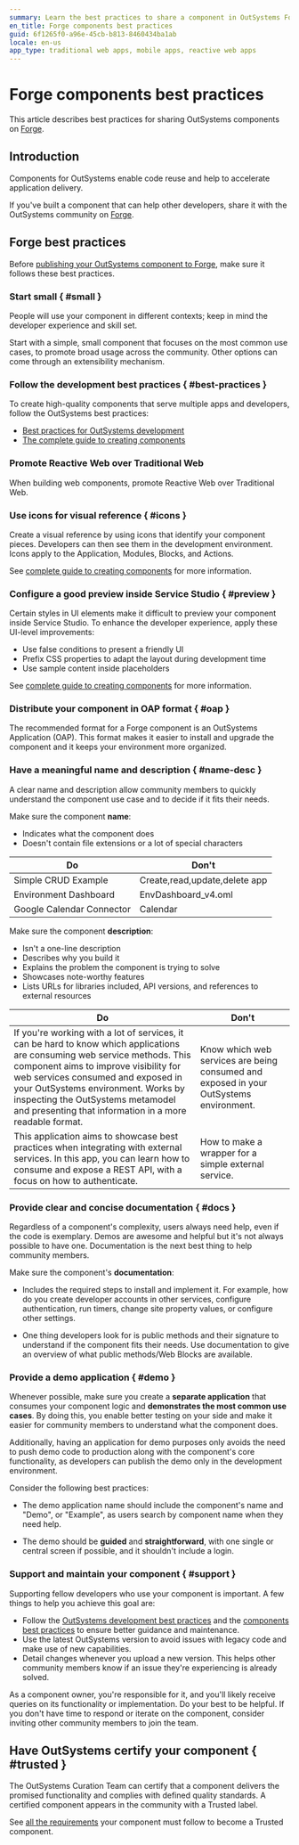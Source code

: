 ```yaml
---
summary: Learn the best practices to share a component in OutSystems Forge.
en_title: Forge components best practices
guid: 6f1265f0-a96e-45cb-b813-8460434ba1ab
locale: en-us
app_type: traditional web apps, mobile apps, reactive web apps
---
```


# Forge components best practices

This article describes best practices for sharing OutSystems components on [Forge](https://www.outsystems.com/forge/).

## Introduction

Components for OutSystems enable code reuse and help to accelerate application delivery.

If you've built a component that can help other developers, share it with the OutSystems community on [Forge](https://www.outsystems.com/forge/).

## Forge best practices

Before [publishing your OutSystems component to Forge](https://success.outsystems.com/Support/Forge_Components/Forge_FAQs/Sharing_a_Project#How_do_I_publish_a_component.3F), make sure it follows these best practices.

### Start small { #small }

People will use your component in different contexts; keep in mind the developer experience and skill set.

Start with a simple, small component that focuses on the most common use cases, to promote broad usage across the community. Other options can come through an extensibility mechanism. 

### Follow the development best practices { #best-practices }

To create high-quality components that serve multiple apps and developers, follow the OutSystems best practices:

* [Best practices for OutSystems development](https://success.outsystems.com/Documentation/Best_Practices/Development)
* [The complete guide to creating components](The-Complete-Guide-to-Creating-Components.md)

### Promote Reactive Web over Traditional Web

When building web components, promote Reactive Web over Traditional Web.

### Use icons for visual reference { #icons }

Create a visual reference by using icons that identify your component pieces. Developers can then see them in the development environment. Icons apply to the Application, Modules, Blocks, and Actions.

See [complete guide to creating components](The-Complete-Guide-to-Creating-Components.md#icons) for more information.

### Configure a good preview inside Service Studio { #preview }

Certain styles in UI elements make it difficult to preview your component inside Service Studio. To enhance the developer experience, apply these UI-level improvements:

* Use false conditions to present a friendly UI
* Prefix CSS properties to adapt the layout during development time
* Use sample content inside placeholders

See [complete guide to creating components](The-Complete-Guide-to-Creating-Components.md#good-preview) for more information.

### Distribute your component in OAP format { #oap }

The recommended format for a Forge component is an OutSystems Application (OAP). This format makes it easier to install and upgrade the component and it keeps your environment more organized.

### Have a meaningful name and description { #name-desc }

A clear name and description allow community members to quickly understand the component use case and to decide if it fits their needs.

Make sure the component **name**:

* Indicates what the component does
* Doesn't contain file extensions or a lot of special characters

| Do      | Don't   |
|---------|---------|
| Simple CRUD Example | Create,read,update,delete app |
| Environment Dashboard | EnvDashboard_v4.oml |
| Google Calendar Connector | Calendar |

Make sure the component **description**:

* Isn't a one-line description
* Describes why you build it
* Explains the problem the component is trying to solve
* Showcases note-worthy features
* Lists URLs for libraries included, API versions, and references to external resources

| Do      | Don't   |
|---------|---------|
| If you're working with a lot of services, it can be hard to know which applications are consuming web service methods. This component aims to improve visibility for web services consumed and exposed in your OutSystems environment. Works by inspecting the OutSystems metamodel and presenting that information in a more readable format. | Know which web services are being consumed and exposed in your OutSystems environment. |
| This application aims to showcase best practices when integrating with external services. In this app, you can learn how to consume and expose a REST API, with a focus on how to authenticate. | How to make a wrapper for a simple external service. |

### Provide clear and concise documentation { #docs }

Regardless of a component's complexity, users always need help, even if the code is exemplary. Demos are awesome and helpful but it's not always possible to have one. Documentation is the next best thing to help community members.

Make sure the component's **documentation**:

* Includes the required steps to install and implement it. For example, how do you create developer accounts in other services, configure authentication, run timers, change site property values, or configure other settings.

* One thing developers look for is public methods and their signature to understand if the component fits their needs. Use documentation to give an overview of what public methods/Web Blocks are available.

### Provide a demo application { #demo }

Whenever possible, make sure you create a **separate application** that consumes your component logic and **demonstrates the most common use cases**. By doing this, you enable better testing on your side and make it easier for community members to understand what the component does. 

Additionally, having an application for demo purposes only avoids the need to push demo code to production along with the component's core functionality, as developers can publish the demo only in the development environment.

Consider the following best practices:

* The demo application name should include the component's name and "Demo", or "Example", as users search by component name when they need help.

* The demo should be **guided** and **straightforward**, with one single or central screen if possible, and it shouldn't include a login.

### Support and maintain your component { #support }

Supporting fellow developers who use your component is important. A few things to help you achieve this goal are:

* Follow the [OutSystems development best practices](https://success.outsystems.com/Documentation/Best_Practices/Development) and the [components best practices](The-Complete-Guide-to-Creating-Components.md) to ensure better guidance and maintenance.
* Use the latest OutSystems version to avoid issues with legacy code and make use of new capabilities.
* Detail changes whenever you upload a new version. This helps other community members know if an issue they're experiencing is already solved.

As a component owner, you're responsible for it, and you'll likely  receive queries on its functionality or implementation. Do your best to be helpful. If you don't have time to respond or iterate on the component, consider inviting other community members to join the team.

## Have OutSystems certify your component { #trusted }

The OutSystems Curation Team can certify that a component delivers the promised functionality and complies with defined quality standards. A certified component appears in the community with a Trusted label.

See [all the requirements](https://success.outsystems.com/Support/Forge_Components/Forge_FAQs/Trusted_components_requirements) your component must follow to become a Trusted component.
